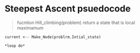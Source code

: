 # Steepest Ascent psuedocode


>  fucntion Hill_climbing(problem)
> return a state that is local maximamum


    current <-- Make_Node(problrm.Intial_state)

    *loop do*
    
